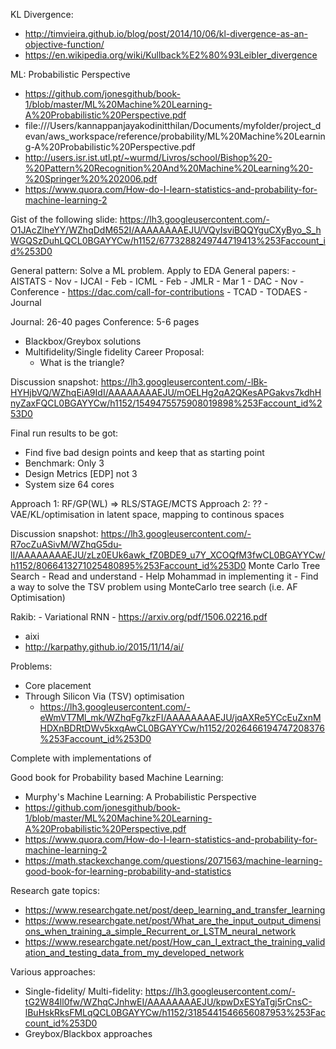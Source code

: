 

KL Divergence:
- http://timvieira.github.io/blog/post/2014/10/06/kl-divergence-as-an-objective-function/
- https://en.wikipedia.org/wiki/Kullback%E2%80%93Leibler_divergence

ML: Probabilistic Perspective
- https://github.com/jonesgithub/book-1/blob/master/ML%20Machine%20Learning-A%20Probabilistic%20Perspective.pdf
- file:///Users/kannappanjayakodinitthilan/Documents/myfolder/project_devan/aws_workspace/reference/probability/ML%20Machine%20Learning-A%20Probabilistic%20Perspective.pdf
- http://users.isr.ist.utl.pt/~wurmd/Livros/school/Bishop%20-%20Pattern%20Recognition%20And%20Machine%20Learning%20-%20Springer%20%202006.pdf
- https://www.quora.com/How-do-I-learn-statistics-and-probability-for-machine-learning-2




Gist of the following slide: https://lh3.googleusercontent.com/-O1JAcZlheYY/WZhqDdM652I/AAAAAAAAEJU/VQyIsviBQQYguCXyByo_S_hWGQSzDuhLQCL0BGAYYCw/h1152/6773288249744719413%253Faccount_id%253D0

General pattern: Solve a ML problem. Apply to EDA
General papers:
	- AISTATS - Nov
	- IJCAI - Feb
	- ICML - Feb
	- JMLR - Mar 1
	- DAC - Nov - Conference - https://dac.com/call-for-contributions
	- TCAD
	- TODAES - Journal

Journal: 26-40 pages
Conference: 5-6 pages

- Blackbox/Greybox solutions
- Multifidelity/Single fidelity
Career Proposal:
	- What is the triangle?


Discussion snapshot: https://lh3.googleusercontent.com/-lBk-HYHjbVQ/WZhqEiA9IdI/AAAAAAAAEJU/mOELHg2qA2QKesAPGakvs7kdhHnyZaxFQCL0BGAYYCw/h1152/1549475575908019898%253Faccount_id%253D0

Final run results to be got:
- Find five bad design points and keep that as starting point
- Benchmark: Only 3
- Design Metrics [EDP] not 3
- System size 64 cores

Approach 1: RF/GP(WL) => RLS/STAGE/MCTS
Approach 2: ?? - VAE/KL/optimisation in latent space, mapping to continous spaces


Discussion snapshot: https://lh3.googleusercontent.com/-R7ocZuASivM/WZhqG5du-lI/AAAAAAAAEJU/zLz0EUk6awk_fZ0BDE9_u7Y_XCOQfM3fwCL0BGAYYCw/h1152/8066413271025480895%253Faccount_id%253D0
Monte Carlo Tree Search 
	- Read and understand
	- Help Mohammad in implementing it
	- Find a way to solve the TSV problem using MonteCarlo tree search (i.e. AF Optimisation)


Rakib:
	- Variational RNN
	- https://arxiv.org/pdf/1506.02216.pdf

- aixi
- http://karpathy.github.io/2015/11/14/ai/

Problems:
- Core placement
- Through Silicon Via (TSV) optimisation
	- https://lh3.googleusercontent.com/-eWmVT7Ml_mk/WZhqFg7kzFI/AAAAAAAAEJU/jqAXRe5YCcEuZxnMHDXnBDRtDWv5kxqAwCL0BGAYYCw/h1152/2026466194747208376%253Faccount_id%253D0

Complete with implementations of


Good book for Probability based Machine Learning:
- Murphy's Machine Learning: A Probabilistic Perspective
- https://github.com/jonesgithub/book-1/blob/master/ML%20Machine%20Learning-A%20Probabilistic%20Perspective.pdf
- https://www.quora.com/How-do-I-learn-statistics-and-probability-for-machine-learning-2
- https://math.stackexchange.com/questions/2071563/machine-learning-good-book-for-learning-probability-and-statistics


Research gate topics:
- https://www.researchgate.net/post/deep_learning_and_transfer_learning
- https://www.researchgate.net/post/What_are_the_input_output_dimensions_when_training_a_simple_Recurrent_or_LSTM_neural_network
- https://www.researchgate.net/post/How_can_I_extract_the_training_validation_and_testing_data_from_my_developed_network



Various approaches:
- Single-fidelity/ Multi-fidelity: https://lh3.googleusercontent.com/-tG2W84ll0fw/WZhqCJnhwEI/AAAAAAAAEJU/kpwDxESYaTgj5rCnsC-lBuHskRksFMLqQCL0BGAYYCw/h1152/3185441546656087953%253Faccount_id%253D0
- Greybox/Blackbox approaches

